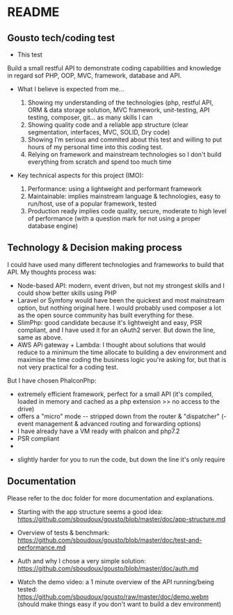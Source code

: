 
# README
## Gousto tech/coding test

- This test

Build a small restful API to demonstrate coding capabilities and knowledge in regard sof PHP, OOP, MVC, framework, database and API.

- What I believe is expected from me... 
  1. Showing my understanding of the technologies (php, restful API, ORM & data storage solution, MVC framework, unit-testing, API testing, composer, git... as many skills I can
  2. Showing quality code and a reliable app structure (clear segmentation, interfaces, MVC, SOLID, Dry code)
  3. Showing I'm serious and commited about this test and willing to put hours of my personal time into this coding test.
  4. Relying on framework and mainstream technologies so I don't build everything from scratch and spend too much time 
 
- Key technical aspects for this project (IMO):

  1. Performance: using a lightweight and performant framework
  2. Maintainable: implies mainstream language & technologies, easy to run/host, use of a popular framework, tested
  3. Production ready implies code quality, secure, moderate to high level of performance (with a question mark for not using a proper database engine)


## Technology & Decision making process

I could have used many different technologies and frameworks to build that API. My thoughts process was:

  - Node-based API: modern, event driven, but not my strongest skills and I could show better skills using PHP
  - Laravel or Symfony would have been the quickest and most mainstream option, but nothing original here. I would probably used composer a lot as the open source community has built everything for these.
  - SlimPhp: good candidate because it's lightweight and easy, PSR compliant, and I have used it for an oAuth2 server. But down the line, same as above. 
  - AWS APi gateway + Lambda: I thought about solutions that would reduce to a minimum the time allocate to building a dev environment and maximise the time coding the business logic you're asking for, but that is not very practical for a coding test.

But I have chosen PhalconPhp: 
  + extremely efficient framework, perfect for a small API  (it's compiled, loaded in memory and cached as a php extension >> no access to the drive)
  + offers a "micro" mode -- stripped down from the router & "dispatcher" (- event management & advanced routing and forwarding options)
  + I have already have a VM ready with phalcon and php7.2 
  + PSR compliant
  + 
 
  - slightly harder for you to run the code, but down the line it's only require



## Documentation

Please refer to the doc folder for more documentation and explanations. 
 
 - Starting with the app structure seems a good idea: https://github.com/sboudoux/gousto/blob/master/doc/app-structure.md
 
 - Overview of tests & benchmark: https://github.com/sboudoux/gousto/blob/master/doc/test-and-performance.md
                
 - Auth and why I chose a very simple solution: https://github.com/sboudoux/gousto/blob/master/doc/auth.md
 
 - Watch the demo video: a 1 minute overview of the API running/being tested: https://github.com/sboudoux/gousto/raw/master/doc/demo.webm
   (should make things easy if you don't want to build a dev environment)
                                                                                                  